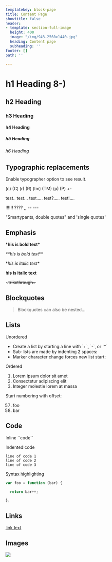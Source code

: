 ```yaml
---
templatekey: block-page
title: Content Page
showtitle: false
header:
- template: section-full-image
  height: 400
  image: "/img/943-2560x1440.jpg"
  heading: Content page
  subheading: ''
footer: []
path: ''

---
```

#  h1 Heading 8-)

##  h2 Heading

###  h3 Heading

####  h4 Heading

#####  h5 Heading

######  h6 Heading

##  Typographic replacements

Enable typographer option to see result.

(c) (C) (r) (R) (tm) (TM) (p) (P) +-

test.. test... test..... test?..... test!....

!!!!!! ???? ,,  -- ---

"Smartypants, double quotes" and 'single quotes'

##  Emphasis

\*__his is bold text*__

_**his is bold text_**

\*_his is italic text*_

__his is italic text__

\~~~trikethrough\~~~

##  Blockquotes 

>  Blockquotes can also be nested... 

##  Lists

Unordered

*  Create a list by starting a line with \`+\`, \`-\`, or \`*\`
  *  Sub-lists are made by indenting 2 spaces:
*  Marker character change forces new list start:

Ordered

1.  Lorem ipsum dolor sit amet
2.  Consectetur adipiscing elit
3.  Integer molestie lorem at massa

Start numbering with offset:

57.  foo
58. bar

##  Code

Inline \``code``

Indented code

    line of code 1
    line of code 2
    line of code 3

Syntax highlighting

```js
var foo = function (bar) {

  return bar++;

};
```

##  Links

[link text](https://github.com/mordonez/lola-gatsby-forestry)

##  Images

![](/img/1073-2560x1440.jpg)